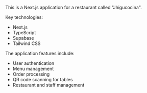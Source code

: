 This is a Next.js application for a restaurant called "Jhigucocina".

Key technologies:
- Next.js
- TypeScript
- Supabase
- Tailwind CSS

The application features include:
- User authentication
- Menu management
- Order processing
- QR code scanning for tables
- Restaurant and staff management
